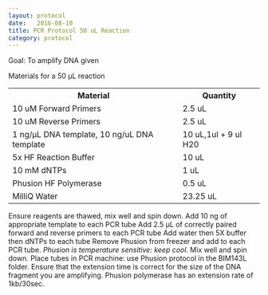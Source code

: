 ```yaml
---
layout: protocol
date:   2016-08-10
title: PCR Protocol 50 uL Reaction
category: protocol
---
```




Goal: To amplify DNA given 

Materials for a 50 μL reaction 


  <table class="table table-hover table-condensed table-striped">
    <tr>
    	<th>Material</th><th>Quantity</th>
    </tr>
    <tr>
    	<td>10 uM Forward Primers</td>
    	<td>2.5 uL</td>
    </tr>
    <tr>
    	<td>10 uM Reverse Primers</td>
    	<td>2.5 uL</td>
    </tr>
    <tr>
    	<td>1 ng/µL DNA template, 
10 ng/uL DNA template</td>
    	<td>10 uL,1ul + 9 ul H20</td>
    </tr>
    <tr>
    	<td>5x HF Reaction Buffer</td>
    	<td>10 uL</td>
    </tr>
    <tr>
    	<td>10 mM dNTPs</td>
    	<td>1 uL</td>
    </tr>
    <tr>
    	<td>Phusion HF Polymerase</td>
    	<td>0.5 uL</td>
    </tr>
    <tr>
    	<td>MilliQ Water</td>
    	<td>23.25 uL</td>
    </tr>
</table>



Ensure reagents are thawed, mix well and spin down.
Add 10 ng of appropriate template to each PCR tube
Add 2.5 µL of correctly paired forward and reverse primers to each PCR tube
Add water then 5X buffer then dNTPs to each tube
Remove Phusion from freezer and add to each PCR tube. *Phusion is temperature sensitive: keep cool*. Mix well and spin down. 
Place tubes in PCR machine: use Phusion protocol in the BIM143L folder. 
Ensure that the extension time is correct for the size of the DNA fragment you are amplifying. Phusion polymerase has an extension rate of 1kb/30sec.
